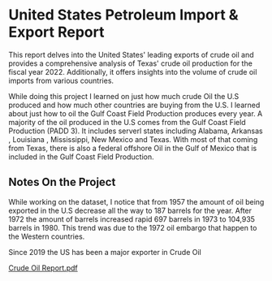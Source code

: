 # United States Petroleum Import & Export Report
This report delves into the United States' leading exports of crude oil and provides a comprehensive analysis of Texas' crude oil production for the fiscal year 2022. Additionally, it offers insights into the volume of crude oil imports from various countries.

[comment]: https://app.powerbi.com/reportEmbed?reportId=a5343197-2e44-40ef-bd1d-d599cfa095cd&autoAuth=true&ctid=8534a0fe-866a-47e4-9942-f06ada387483

While doing this project I learned on just how much crude Oil the U.S produced and how much other countries are buying from the U.S. I learned about just how to oil the Gulf Coast Field Production produces every year. A majority of the oil produced in the U.S comes from the Gulf Coast Field Production (PADD 3). 
It includes serverl states including Alabama, Arkansas , Louisiana , Mississippi, New Mexico and Texas. With most of that coming from Texas, there is also a federal offshore Oil in the Gulf of Mexico that is included in the Gulf Coast Field Production.

## Notes On the Project
While working on the dataset, I notice that from 1957 the amount of oil being exported in the U.S decrease all the way to 187 barrels for the year. After 1972 the amount of barrels 
increased rapid 697 barrels in 1973 to 104,935 barrels in 1980. This trend was due to the 1972 oil embargo that happen to the Western countries.

Since 2019 the US has been a major exporter in Crude Oil


[Crude Oil Report.pdf](https://github.com/user-attachments/files/15934908/Crude.Oil.Report.pdf)

